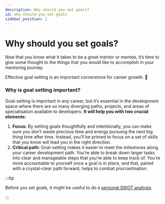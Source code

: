 ```yaml
---
description: Why should you set goals?
id: why-should-you-set-goals
sidebar_position: 2
---
```


# Why should you set goals?

Now that you know what it takes to be a great mentor or mentee, it’s time to give some thought to the things that you would like to accomplish in your mentoring journey.

Effective goal setting is an important cornerstone for career growth. 🎯



### Why is goal setting important?

Goal-setting is important in any career, but it’s essential in the development space where there are so many diverging paths, projects, and areas of specialisation available to developers. **It will help you with two crucial elements:**

1. **Focus:** By setting goals thoughtfully and intentionally, you can make sure you don’t waste precious time and energy pursuing the next big thing time after time. Instead, you’ll be primed to focus on a set of skills that you know will lead you in the right direction.
2. **Critical path:** Goal-setting makes it easier to meet the milestones along your career development path. You’re able to break down larger tasks into clear and manageable steps that you’re able to keep track of. You’re more accountable to yourself once a goal is in place, and that, paired with a crystal-clear path forward, helps to combat procrastination.



<!-- Commenting this out as it's not compatible with the docusarus set up. Needs to be rebuilt -->

<!-- Here is a [cool video](https://www.youtube.com/watch?v=zESeeaFDVSw\&vl=en) and [<mark style="color:blue;">another</mark> <mark style="color:purple;"></mark> <mark style="color:blue;">one</mark>](https://www.ted.com/talks/tim\_ferriss\_why\_you\_should\_define\_your\_fears\_instead\_of\_your\_goals#t-336770) to get your goal-setting juices flowing! -->


:::tip

Before you set goals, it might be useful to do a [personal SWOT analysis](personal-swot-analysis.md).

:::
